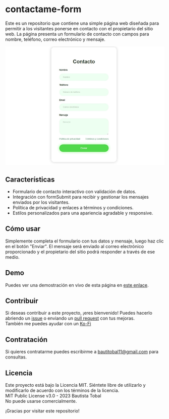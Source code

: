# contactame-form

Este es un repositorio que contiene una simple página web diseñada para permitir a los visitantes ponerse en contacto con el propietario del sitio web. La página presenta un formulario de contacto con campos para nombre, teléfono, correo electrónico y mensaje.  

![Preview](img/preview.jpg)

## Características

- Formulario de contacto interactivo con validación de datos.  
- Integración con formSubmit para recibir y gestionar los mensajes enviados por los visitantes.  
- Política de privacidad y enlaces a términos y condiciones.  
- Estilos personalizados para una apariencia agradable y responsive.  

## Cómo usar

Simplemente completa el formulario con tus datos y mensaje, luego haz clic en el botón "Enviar". El mensaje será enviado al correo electrónico proporcionado y el propietario del sitio podrá responder a través de ese medio.

## Demo

Puedes ver una demostración en vivo de esta página en [este enlace](https://bautitobal.github.io/contactame-form).

## Contribuir

Si deseas contribuir a este proyecto, ¡eres bienvenido! Puedes hacerlo abriendo un [issue](https://github.com/bautitobal/contactame-form/issues) o enviando un [pull request](https://github.com/bautitobal/contactame-form/pulls) con tus mejoras.  
También me puedes ayudar con un [Ko-Fi](https://ko-fi.com/bautitobal)

## Contratación
Si quieres contratarme puedes escribirme a bautitobal11@gmail.com para consultas.

## Licencia

Este proyecto está bajo la Licencia MIT. Siéntete libre de utilizarlo y modificarlo de acuerdo con los términos de la licencia.  
MIT Public License v3.0 - 2023 Bautista Tobal  
No puede usarse comercialmente.  

¡Gracias por visitar este repositorio!
